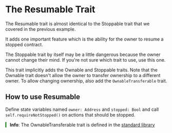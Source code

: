 # The Resumable Trait

The Resumable trait is almost identical to the Stoppable trait that we covered in the previous example.

It adds one important feature which is the ability for the owner to resume a stopped contract.

The Stoppable trait by itself may be a little dangerous because the owner cannot change their mind. If you're not sure which trait to use, use this one.

This trait implicitly adds the Ownable and Stoppable traits. Note that the Ownable trait doesn't allow the owner to transfer ownership to a different owner. To allow changing ownership, also add the `OwnableTransferable` trait.

## How to use Resumable

Define state variables named `owner: Address` and `stopped: Bool` and call `self.requireNotStopped()` on actions that should be stopped.

<div style="padding-left: 1em; margin: 1em 0; position: relative;">
    <div style="position: absolute; top: 0; bottom: 0%; left: 0; width: 3px; background-color: green;"></div>
    <strong>Info</strong>: The OwnableTransferable trait is defined in the <a href="https://github.com/tact-lang/tact/blob/main/stdlib/libs/stoppable.tact">standard library</a>

</div>
